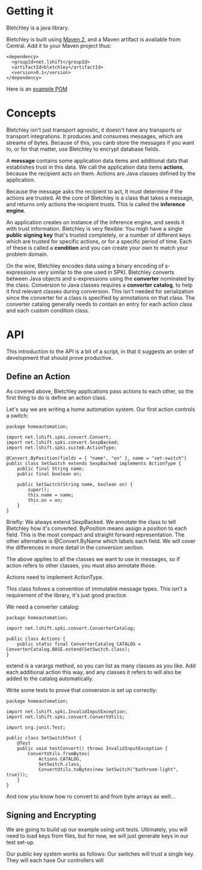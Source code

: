 
# Getting it


Bletchley is a java library.

Bletchley is built using [Maven 2](http://maven.apache.org), and a Maven
artifact is available from Central. Add it to your Maven project thus:


	<dependency>
      <groupId>net.lshift</groupId>
      <artifactId>bletchley</artifactId>
      <version>0.1</version>
    </dependency>


Here is an [example POM](https://github.com/lshift/bletchley-mail/blob/master/pom.xml)

# Concepts


Bletchley isn't just transport agnostic, it doesn't have any transports
or transport integrations. It produces and consumes messages, which are
streams of bytes. Because of this, you canb store the messages if you want
to, or for that matter, use Bletchley to encrypt database fields.

A **message** contains some application data items and additional
data that establishes trust in this data. We call the
application data items **actions**, because the recipient acts on them.
Actions are Java classes defined by the application.

Because the message asks the recipient to act, It must determine if
the actions are trusted. At the core of Bletchley is a class that
takes a message, and returns only actions the recipient trusts.
This is called the **inference engine**.

An application creates on instance of the inference engine, and seeds
it with trust information. Bletchley is very flexible: You migh have a single
**public signing key** that's trusted completely, or a number of
different keys which are trusted for specific actions, or for a specific
period of time. Each of these is called a **condition** and you can
create your own to match your problem domain.

On the wire, Bletchley encodes data using a binary encoding of s-expressions
very similar to the one used in SPKI. Bletchley converts between Java
objects and s-expressions using the **converter** nominated by the class. Conversion to
Java classes requires a **converter catalog**, to help it find relevant classes
during conversion. This isn't needed for serialization since the converter for
a class is specified by annotations on that class. The converter catalog
generally needs to contain an entry for each action class and each custom
condition class.

# API

This introduction to the API is a bit of a script, in that it suggests an
order of development that should prove productive.

## Define an Action


As covered above, Bletchley applications pass actions to each other, so
the first thing to do is define an action class.

Let's say we are writing a home automation system. Our first action
controls a switch:

    package homeautomation;

    import net.lshift.spki.convert.Convert;
    import net.lshift.spki.convert.SexpBacked;
    import net.lshift.spki.suiteb.ActionType;

    @Convert.ByPosition(fields = { "name", "on" }, name = "set-switch")
    public class SetSwitch extends SexpBacked implements ActionType {
        public final String name;
        public final boolean on;

        public SetSwitch(String name, boolean on) {
            super();
            this.name = name;
            this.on = on;
        }
    }

Briefly: We always extend SexpBacked. We annotate the class
to tell Bletchley how it's converted. ByPosition means assign a
position to each field. This is the most compact and straight forward
representation. The other alternative is @Convert.ByName which labels
each field. We will cover the differences in more detail in the
conversion section.

The above applies to all the classes we want to use in messages, so
if action refers to other classes, you must also annotate those.

Actions need to implement ActionType.

This class follows a convention of immutable message types. This
isn't a requirement of the library, it's just good practice.

We need a converter catalog:

    package homeautomation;

    import net.lshift.spki.convert.ConverterCatalog;

    public class Actions {
        public static final ConverterCatalog CATALOG = ConverterCatalog.BASE.extend(SetSwitch.class);
    }


extend is a varargs method, so you can list as many classes as you
like. Add each additional action this way, and any classes it refers
to will also be added to the catalog automatically.

Write some tests to prove that conversion is set up correctly:


    package homeautomation;

    import net.lshift.spki.InvalidInputException;
    import net.lshift.spki.convert.ConvertUtils;

    import org.junit.Test;

    public class SetSwitchTest {
        @Test
        public void testConvert() throws InvalidInputException {
            ConvertUtils.fromBytes(
                Actions.CATALOG,
                SetSwitch.class,
                ConvertUtils.toBytes(new SetSwitch("bathroom-light", true)));
        }
    }


And now you know how ro convert to and from byte arrays as well...

## Signing and Encrypting

We are going to build up our example using unit tests. Ultimately,
you will need to load keys from files, but for now, we will just
generate keys in our test set-up.

Our public key system works as follows: Our switches will trust
a single key. They will each have Our controllers will 
